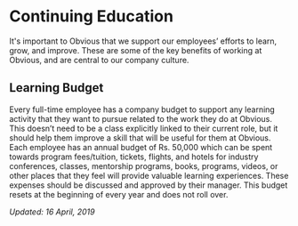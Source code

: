 # Continuing Education

It's important to Obvious that we support our employees’ efforts to learn, grow, and improve. These are some of the key benefits of working at Obvious, and are central to our company culture.

## Learning Budget

Every full-time employee has a company budget to support any learning activity that they want to pursue related to the work they do at Obvious. This doesn’t need to be a class explicitly linked to their current role, but it should help them improve a skill that will be useful for them at Obvious. Each employee has an annual budget of Rs. 50,000 which can be spent towards program fees/tuition, tickets, flights, and hotels for industry conferences, classes, mentorship programs, books, programs, videos, or other places that they feel will provide valuable learning experiences. These expenses should be discussed and approved by their manager. This budget resets at the beginning of every year and does not roll over.

_Updated: 16 April, 2019_

